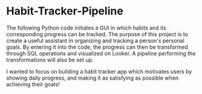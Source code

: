 # Habit-Tracker-Pipeline
The following Python code initiates a GUI in which habits and its corresponding progress can be tracked. The purpose of this project is to create a useful assistant in organizing and tracking a person's personal goals. By entering it into the code, the progress can then be transformed through SQL operations and visualized on Looker. A pipeline performing the transformations will also be set up.

I wanted to focus on building a habit tracker app which motivates users by showing daily progress, and making it as satisfying as possible when achieving their goals!
